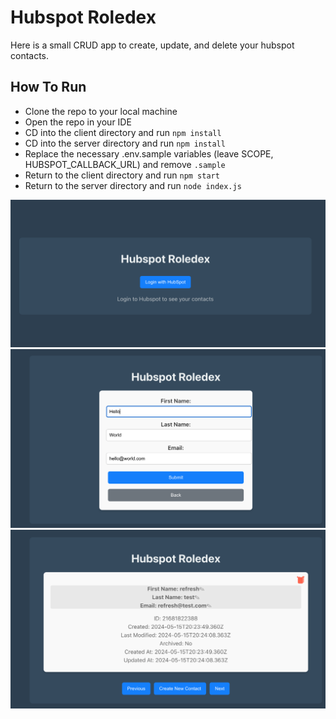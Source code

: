 # Hubspot Roledex

Here is a small CRUD app to create, update, and delete your hubspot contacts.

## How To Run

- Clone the repo to your local machine
- Open the repo in your IDE
- CD into the client directory and run `npm install`
- CD into the server directory and run `npm install`
- Replace the necessary .env.sample variables (leave SCOPE, HUBSPOT_CALLBACK_URL) and remove `.sample`
- Return to the client directory and run `npm start`
- Return to the server directory and run `node index.js`

![Login Page](./Screenshots/Screen%20Shot%202024-05-16%20at%2010.33.47%20AM.png)
![Create New Contact](./Screenshots/Screen%20Shot%202024-05-16%20at%2010.48.27%20AM.png)
![Roledex](./Screenshots/Screen%20Shot%202024-05-16%20at%2010.49.29%20AM.png)
